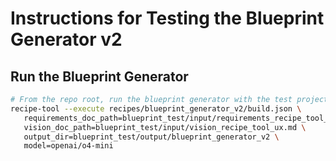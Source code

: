 # Instructions for Testing the Blueprint Generator v2

## Run the Blueprint Generator

```bash
# From the repo root, run the blueprint generator with the test project
recipe-tool --execute recipes/blueprint_generator_v2/build.json \
   requirements_doc_path=blueprint_test/input/requirements_recipe_tool_ux.md \
   vision_doc_path=blueprint_test/input/vision_recipe_tool_ux.md \
   output_dir=blueprint_test/output/blueprint_generator_v2 \
   model=openai/o4-mini
```
